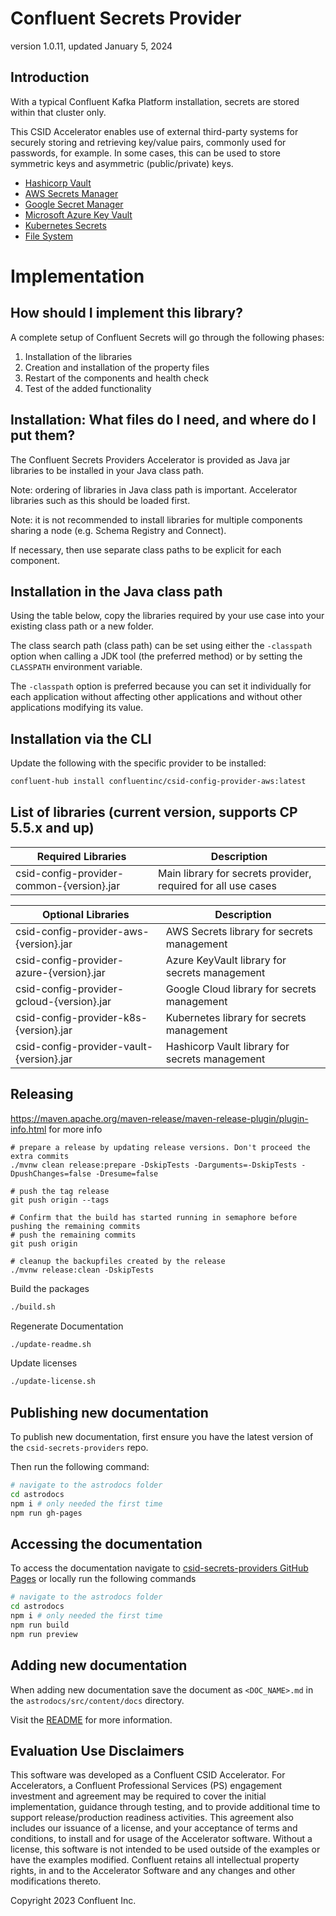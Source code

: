 # Confluent Secrets Provider

version 1.0.11, updated January 5, 2024

## Introduction

With a typical Confluent Kafka Platform installation, secrets are stored within that cluster only.

This CSID Accelerator enables use of external third-party systems for securely storing and retrieving key/value pairs, commonly used for passwords, for example.
In some cases, this can be used to store symmetric keys and asymmetric (public/private) keys.

* [Hashicorp Vault](vault)
* [AWS Secrets Manager](aws)
* [Google Secret Manager](gcloud)
* [Microsoft Azure Key Vault](azure)
* [Kubernetes Secrets](k8s)
* [File System](common)

# Implementation

## How should I implement this library?

A complete setup of Confluent Secrets will go through the following phases:

1.  Installation of the libraries
2.  Creation and installation of the property files
3.  Restart of the components and health check
4.  Test of the added functionality

## Installation: What files do I need, and where do I put them?

The Confluent Secrets Providers Accelerator is provided as Java jar libraries to be installed in your Java class path.

Note: ordering of libraries in Java class path is important.
Accelerator libraries such as this should be loaded first.

Note: it is not recommended to install libraries for multiple components sharing a node (e.g. Schema Registry and Connect).

If necessary, then use separate class paths to be explicit for each component.

## Installation in the Java class path

Using the table below, copy the libraries required by your use case into your existing class path or a new folder.

The class search path (class path) can be set using either the `-classpath` option when calling a JDK tool (the preferred method) or by setting the `CLASSPATH` environment variable.

The `-classpath` option is preferred because you can set it individually for each application without affecting other applications and without other applications modifying its value.

## Installation via the CLI

Update the following with the specific provider to be installed:

```bash
confluent-hub install confluentinc/csid-config-provider-aws:latest
```

## List of libraries (current version, supports CP 5.5.x and up)

| Required Libraries                        | Description                                                   |
|-------------------------------------------|---------------------------------------------------------------|
| csid-config-provider-common-{version}.jar | Main library for secrets provider, required for all use cases |

| Optional Libraries                        | Description                                    |
|-------------------------------------------|------------------------------------------------|
| csid-config-provider-aws-{version}.jar    | AWS Secrets library for secrets management     |
| csid-config-provider-azure-{version}.jar  | Azure KeyVault library for secrets management  |
| csid-config-provider-gcloud-{version}.jar | Google Cloud library for secrets management    |
| csid-config-provider-k8s-{version}.jar    | Kubernetes library for secrets management      |
| csid-config-provider-vault-{version}.jar  | Hashicorp Vault library for secrets management |

## Releasing

https://maven.apache.org/maven-release/maven-release-plugin/plugin-info.html for more info

```shell
# prepare a release by updating release versions. Don't proceed the extra commits
./mvnw clean release:prepare -DskipTests -Darguments=-DskipTests -DpushChanges=false -Dresume=false

# push the tag release
git push origin --tags

# Confirm that the build has started running in semaphore before pushing the remaining commits
# push the remaining commits
git push origin

# cleanup the backupfiles created by the release
./mvnw release:clean -DskipTests
```

Build the packages
```bash
./build.sh
```

Regenerate Documentation
```bash
./update-readme.sh
```

Update licenses
```bash
./update-license.sh
```

## Publishing new documentation

To publish new documentation, first ensure you have the latest version of the `csid-secrets-providers` repo.

Then run the following command:

```bash
# navigate to the astrodocs folder
cd astrodocs
npm i # only needed the first time
npm run gh-pages
```

## Accessing the documentation

To access the documentation navigate to [csid-secrets-providers GitHub Pages](https://confluentinc.github.io/csid-secrets-providers/)
or locally run the following commands

```bash
# navigate to the astrodocs folder
cd astrodocs
npm i # only needed the first time
npm run build
npm run preview
```

## Adding new documentation

When adding new documentation save the document as `<DOC_NAME>.md` in the `astrodocs/src/content/docs` directory.

Visit the [README](astrodocs/README.md) for more information.


## Evaluation Use Disclaimers

This software was developed as a Confluent CSID Accelerator.
For Accelerators, a Confluent Professional Services (PS) engagement investment and agreement may be required to cover the initial implementation, guidance through testing, and to provide additional time to support release/production readiness activities.
This agreement also includes our issuance of a license, and your acceptance of terms and conditions, to install and for usage of the Accelerator software.
Without a license, this software is not intended to be used outside of the examples or have the examples modified.
Confluent retains all intellectual property rights, in and to the Accelerator Software and any changes and other modifications thereto.

Copyright 2023 Confluent Inc.
